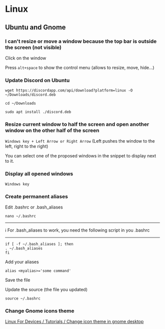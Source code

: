 # Linux

## Ubuntu and Gnome

### I can't resize or move a window because the top bar is outside the screen (not visible)

Click on the window 

Press `alt+space` to show the control menu (allows to resize, move, hide...)

### Update Discord on Ubuntu

`wget https://discordapp.com/api/download?platform=linux -O ~/Downloads/discord.deb`  

`cd ~/Downloads`  

`sudo apt install ./discord.deb`

### Resize current window to half the screen and open another window on the other half of the screen

`Windows key + Left Arrow or Right Arrow` (Left pushes the window to the left, right to the right)

You can select one of the proposed windows in the snippet to display next to it.

### Display all opened windows

`Windows key`

### Create permanent aliases

Edit .bashrc or .bash_aliases

`nano ~/.bashrc`

---

ℹ️ For .bash_aliases to work, you need the following script in you .bashrc

---

```
if [ -f ~/.bash_aliases ]; then
. ~/.bash_aliases
fi
```

Add your aliases

`alias <myalias>='some command'`

Save the file

Update the source (the file you updated)

`source ~/.bashrc`

### Change Gnome icons theme

[Linux For Devices / Tutorials / Change icon theme in gnome desktop](https://www.linuxfordevices.com/tutorials/linux/change-icon-theme-in-gnome-de)
